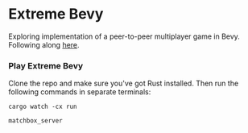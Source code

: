 # Extreme Bevy

Exploring  implementation of a peer-to-peer multiplayer game in Bevy. Following along [here]().

### Play Extreme Bevy

Clone the repo and make sure you've got Rust installed. Then run the following commands in separate terminals:

```
cargo watch -cx run
```

```
matchbox_server
```

